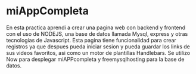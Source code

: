 # miAppCompleta
En esta practica aprendi a crear una pagina web con backend y frontend con el uso de NODEJS, una base de datos llamada Mysql, express
y otras tecnologias de Javascript. Esta pagina tiene funcionalidad para crear registros ya que despues pueda iniciar sesion y 
pueda guardar los links 
de sus videos favoritos, asi como un motor de plantillas Handlebars. 
Se utilizo Now para desplegar miAPPcompleta y freemysqlhosting para la base de datos.
